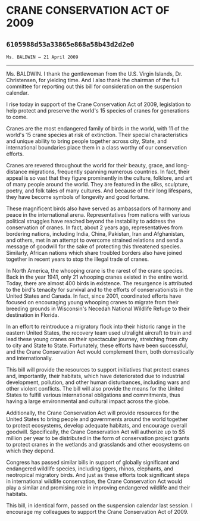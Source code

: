 # CRANE CONSERVATION ACT OF 2009
## `6105988d53a33865e868a58b43d2d2e0`
`Ms. BALDWIN — 21 April 2009`

---


Ms. BALDWIN. I thank the gentlewoman from the U.S. Virgin Islands, 
Dr. Christensen, for yielding time. And I also thank the chairman of 
the full committee for reporting out this bill for consideration on the 
suspension calendar.

I rise today in support of the Crane Conservation Act of 2009, 
legislation to help protect and preserve the world's 15 species of 
cranes for generations to come.

Cranes are the most endangered family of birds in the world, with 11 
of the world's 15 crane species at risk of extinction. Their special 
characteristics and unique ability to bring people together across 
city, State, and international boundaries place them in a class worthy 
of our conservation efforts.

Cranes are revered throughout the world for their beauty, grace, and 
long-distance migrations, frequently spanning numerous countries. In 
fact, their appeal is so vast that they figure prominently in the 
culture, folklore, and art of many people around the world. They are 
featured in the silks, sculpture, poetry, and folk tales of many 
cultures. And because of their long lifespans, they have become symbols 
of longevity and good fortune.

These magnificent birds also have served as ambassadors of harmony 
and peace in the international arena. Representatives from nations with 
various political struggles have reached beyond the instability to 
address the conservation of cranes. In fact, about 2 years ago, 
representatives from bordering nations, including India, China, 
Pakistan, Iran and Afghanistan, and others, met in an attempt to 
overcome strained relations and send a message of goodwill for the sake 
of protecting this threatened species. Similarly, African nations which 
share troubled borders also have joined together in recent years to 
stop the illegal trade of cranes.

In North America, the whooping crane is the rarest of the crane 
species. Back in the year 1941, only 21 whooping cranes existed in the 
entire world. Today, there are almost 400 birds in existence. The 
resurgence is attributed to the bird's tenacity for survival and to the 
efforts of conservationists in the United States and Canada. In fact, 
since 2001, coordinated efforts have focused on encouraging young 
whooping cranes to migrate from their breeding grounds in Wisconsin's 
Necedah National Wildlife Refuge to their destination in Florida.

In an effort to reintroduce a migratory flock into their historic 
range in the eastern United States, the recovery team used ultralight 
aircraft to train and lead these young cranes on their spectacular 
journey, stretching from city to city and State to State. Fortunately, 
these efforts have been successful, and the Crane Conservation Act 
would complement them, both domestically and internationally.

This bill will provide the resources to support initiatives that 
protect cranes and, importantly, their habitats, which have 
deteriorated due to industrial development, pollution, and other human 
disturbances, including wars and other violent conflicts. The bill will 
also provide the means for the United States to fulfill various 
international obligations and commitments, thus having a large 
environmental and cultural impact across the globe.

Additionally, the Crane Conservation Act will provide resources for 
the United States to bring people and governments around the world 
together to protect ecosystems, develop adequate habitats, and 
encourage overall goodwill. Specifically, the Crane Conservation Act 
will authorize up to $5 million per year to be distributed in the form 
of conservation project grants to protect cranes in the wetlands and 
grasslands and other ecosystems on which they depend.

Congress has passed similar bills in support of globally significant 
and endangered wildlife species, including tigers, rhinos, elephants, 
and neotropical migratory birds. And just as these efforts took 
significant steps in international wildlife conservation, the Crane 
Conservation Act would play a similar and promising role in improving 
endangered wildlife and their habitats.

This bill, in identical form, passed on the suspension calendar last 
session. I encourage my colleagues to support the Crane Conservation 
Act of 2009.